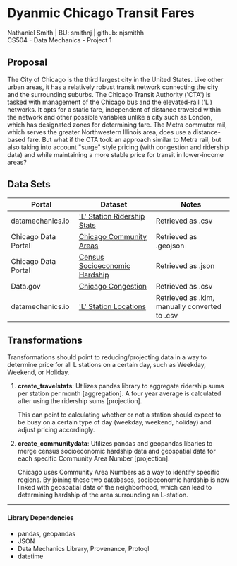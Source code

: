 
# Dyanmic Chicago Transit Fares
Nathaniel Smith | BU: smithnj | github: njsmithh </br>
CS504 - Data Mechanics - Project 1

## Proposal
The City of Chicago is the third largest city in the United States. Like other urban areas, it has a relatively robust transit network connecting the city and the surrounding suburbs. The Chicago Transit Authority ('CTA') is tasked with management of the Chicago bus and the elevated-rail ('L') networks. It opts for a static fare, independent of distance traveled within the network and other possible variables unlike a city such as London, which has designated zones for determining fare. The Metra commuter rail, which serves the greater Northwestern Illinois area, does use a distance-based fare. But what if the CTA took an approach similar to Metra rail, but also taking into account "surge" style pricing (with congestion and ridership data) and while maintaining a more stable price for transit in lower-income areas?

## Data Sets

| Portal              | Dataset                                                                                                                                            | Notes                                             |
|---------------------|----------------------------------------------------------------------------------------------------------------------------------------------------|---------------------------------------------------|
| datamechanics.io | ['L' Station Ridership Stats](http://datamechanics.io/data/smithnj/smithnj/CTA_Ridership_Totals.csv)                | Retrieved as .csv                                |
| Chicago Data Portal | [Chicago Community Areas](https://data.cityofchicago.org/Facilities-Geographic-Boundaries/Boundaries-Neighborhoods/bbvz-uum9)                        | Retrieved as .geojson                                |
| Chicago Data Portal | [Census Socioeconomic Hardship](https://data.cityofchicago.org/Health-Human-Services/Census-Data-Selected-socioeconomic-indicators-in-C/kn9c-c2s2) | Retrieved as .json                                |
| Data.gov            | [Chicago Congestion](https://catalog.data.gov/dataset/chicago-traffic-tracker-congestion-estimates-by-regions-a7daf)                     | Retrieved as .csv                                |
| datamechanics.io    | ['L' Station Locations](http://datamechanics.io/?prefix=smithnj/)                                                                                  | Retrieved as .klm, manually converted to .csv |
## Transformations
Transformations should point to reducing/projecting data in a way to determine price for all L stations on a certain day, such as Weekday, Weekend, or Holiday.
1. **create_travelstats**: Utilizes pandas library to aggregate ridership sums per station per month [aggregation]. A four year average is calculated after using the ridership sums [projection].

    This can point to calculating whether or not a station should expect to be busy on a certain type of day (weekday, weekend, holiday) and adjust pricing accordingly.
2. **create_communitydata**: Utilizes pandas and geopandas libaries to merge census socioeconomic hardship data and geospatial data for each specific Community Area Number [projection].

    Chicago uses Community  Area Numbers as a way to identify specific regions. By joining these two databases, socioeconomic hardship is now linked with geospatial data of the neighborhood, which can lead to determining hardship of the area surrounding an L-station.

---
#### Library Dependencies
* pandas, geopandas
* JSON
* Data Mechanics Library, Provenance, Protoql
* datetime
